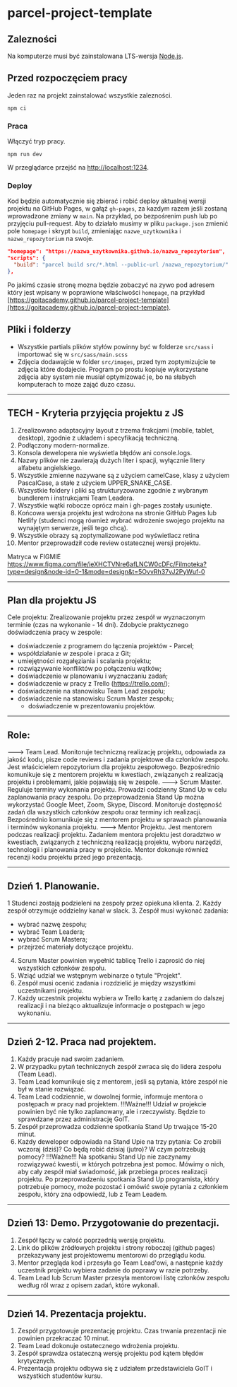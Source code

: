 # parcel-project-template

## Zalezności

Na komputerze musi być zainstalowana LTS-wersja [Node.js](https://nodejs.org/en/).

## Przed rozpoczęciem pracy

Jeden raz na projekt zainstalować wszystkie zalezności.

```shell
npm ci
```

### Praca

Włączyć tryp pracy.

```shell
npm run dev
```

W przeglądarce przejść na [http://localhost:1234](http://localhost:1234).

### Deploy

Kod będzie automatycznie się zbierać i robić deploy aktualnej wersji projektu 
na GitHub Pages, w gałąź `gh-pages`, za kazdym razem jeśli zostaną wprowadzone zmiany w `main`. Na przykład, po bezpośrenim push lub po przyjęciu pull-request. Aby to działało musimy w pliku `package.json` zmienić pole `homepage` i skrypt
`build`, zmieniając `nazwe_uzytkownika` i `nazwe_repozytorium` na swoje.

```json
"homepage": "https://nazwa_uzytkownika.github.io/nazwa_repozytorium",
"scripts": {
  "build": "parcel build src/*.html --public-url /nazwa_repozytorium/"
},
```

Po jakimś czasie stronę mozna będzie zobaczyć na zywo pod adresem który 
jest wpisany w poprawione właściwości `homepage`, na przykład
[https://goitacademy.github.io/parcel-project-template](https://goitacademy.github.io/parcel-project-template).

## Pliki i folderzy

- Wszystkie partials plików styłów powinny być w folderze `src/sass` i importować się w
  `src/sass/main.scss`
- Zdjęcia dodawajcie w folder `src/images`, przed tym zoptymizujcie te zdjęcia które dodajecie. Program po prostu 
  kopiuje wykorzystane zdjęcia aby system nie musiał optymizować je, bo na słabych komputerach 
  to moze zająć duzo czasu.





----------------------------------------------------------------------
TECH - Kryteria przyjęcia projektu z JS
----------------------------------------------------------------------

1. Zrealizowano adaptacyjny layout z trzema frakcjami (mobile, tablet, desktop), zgodnie z układem i specyfikacją techniczną.
2. Podłączony  modern-normalize.
3. Konsola dewelopera nie wyświetla błędów ani console.logs.
4. Nazwy plików nie zawierają dużych liter i spacji, wyłącznie litery alfabetu angielskiego.
5. Wszystkie zmienne nazywane są z użyciem camelCase, klasy z użyciem PascalCase, a stałe z użyciem UPPER_SNAKE_CASE.
6.  Wszystkie foldery i pliki są strukturyzowane zgodnie z wybranym bundlerem i instrukcjami Team Leadera.
7. Wszystkie wątki robocze oprócz main i gh-pages zostały usunięte.
8. Końcowa wersja projektu jest wdrożona na stronie GitHub Pages lub Netlify (studenci mogą również wybrać wdrożenie swojego projektu na wynajętym serwerze, jeśli tego chcą).
9. Wszystkie obrazy są zoptymalizowane pod wyświetlacz retina
10.  Mentor przeprowadził code review ostatecznej wersji projektu.

Matryca w FIGMIE
https://www.figma.com/file/ieXHCTVNre6afLNCW0cDFc/Filmoteka?type=design&node-id=0-1&mode=design&t=5OvvRh37vJ2PyWuf-0


----------------------------------------------------------------------
Plan dla projektu JS
----------------------------------------------------------------------

Cele projektu:
Zrealizowanie projektu przez zespół w wyznaczonym terminie (czas na wykonanie - 14 dni).
Zdobycie praktycznego doświadczenia pracy w zespole:
- doświadczenie z  programem do łączenia projektów - Parcel;
- współdziałanie w zespole i praca z Git;
- umiejętności rozgałęziania i scalania projektu;
- rozwiązywanie konfliktów po połączeniu wątków;
- doświadczenie w planowaniu i wyznaczaniu zadań;
- doświadczenie w pracy z Trello (https://trello.com/);
- doświadczenie na stanowisku Team Lead zespołu;
- doświadczenie na stanowisku Scrum Master zespołu;
   - doświadczenie w prezentowaniu projektów.

-------
Role:
-------
---> Team Lead. Monitoruje techniczną realizację projektu, odpowiada za jakość kodu, pisze code reviews i zadania projektowe dla członków zespołu. Jest właścicielem repozytorium dla projektu zespołowego.  Bezpośrednio komunikuje się z mentorem projektu w kwestiach, związanych z realizacją projektu i problemami, jakie pojawiają się w zespole.
---> Scrum Master. Reguluje terminy wykonania projektu. Prowadzi codzienny Stand Up w celu zaplanowania pracy zespołu. Do przeprowadzenia Stand Up można wykorzystać Google Meet, Zoom, Skype, Discord. Monitoruje dostępność zadań dla wszystkich członków zespołu oraz terminy ich realizacji. Bezpośrednio komunikuje się z mentorem projektu w sprawach planowania i terminów wykonania projektu.
---> Mentor Projektu. Jest mentorem podczas realizacji projektu. Zadaniem mentora projektu jest doradztwo w kwestiach, związanych z techniczną realizacją projektu, wyboru narzędzi, technologii i planowania pracy w projekcie. Mentor dokonuje również recenzji kodu projektu przed jego prezentacją.

-------
Dzień 1. Planowanie.
-------
1 Studenci zostają podzieleni na zespoły przez opiekuna klienta.
2. Każdy zespół otrzymuje oddzielny kanał w slack.
3. Zespół musi wykonać zadania:
- wybrać nazwę zespołu;
- wybrać Team Leadera;
- wybrać Scrum Mastera;
- przejrzeć materiały dotyczące projektu.
4. Scrum Master powinien wypełnić tablicę Trello i zaprosić do niej wszystkich członków zespołu.
5. Wziąć udział we wstępnym webinarze o tytule "Projekt".
6. Zespół musi ocenić zadania i rozdzielić je między wszystkimi uczestnikami projektu.
7. Każdy uczestnik projektu wybiera w Trello kartę z zadaniem do dalszej realizacji i na bieżąco aktualizuje informacje o postępach w jego wykonaniu.

-------
Dzień 2-12. Praca nad projektem.
-------
1. Każdy pracuje nad swoim zadaniem.
2. W przypadku pytań technicznych zespół zwraca się do lidera zespołu (Team Lead).
3. Team Lead komunikuje się z mentorem, jeśli są pytania, które zespół nie był w stanie rozwiązać.
4. Team Lead codziennie, w dowolnej formie, informuje mentora o postępach w pracy nad projektem.
!!!Ważne!!! Udział w projekcie powinien być nie tylko zaplanowany, ale i rzeczywisty. Będzie to sprawdzane przez administrację GoIT.
5. Zespół przeprowadza codzienne spotkania Stand Up trwające 15-20 minut.
6. Każdy deweloper odpowiada na Stand Upie na trzy pytania: Co zrobili wczoraj (dziś)? Co będą robić dzisiaj (jutro)? W czym potrzebują pomocy?
!!!Ważne!!! Na spotkaniu Stand Up nie zaczynamy rozwiązywać kwestii, w których potrzebna jest pomoc. Mówimy o nich, aby cały zespół miał świadomość, jak przebiega proces realizacji projektu. Po przeprowadzeniu spotkania Stand Up programista, który potrzebuje pomocy, może pozostać i omówić swoje pytania z członkiem zespołu, który zna odpowiedź, lub z Team Leadem.

-------
Dzień 13: Demo. Przygotowanie do prezentacji.
-------
1. Zespół łączy w całość poprzednią wersję projektu.
2. Link do plików źródłowych projektu i strony roboczej (github pages) przekazywany jest projektowemu mentorowi do przeglądu kodu.
3. Mentor przegląda kod i przesyła go Team Lead'owi, a następnie każdy uczestnik projektu wybiera zadanie do poprawy w razie potrzeby.
4. Team Lead lub Scrum Master przesyła mentorowi listę członków zespołu według ról wraz z opisem zadań, które wykonali.

-------
Dzień 14. Prezentacja projektu.
-------
1. Zespół przygotowuje prezentację projektu. Czas trwania prezentacji nie powinien przekraczać 10 minut.
2. Team Lead dokonuje ostatecznego wdrożenia projektu.
3. Zespół sprawdza ostateczną wersję projektu pod kątem błędów krytycznych.
4. Prezentacja projektu odbywa się z udziałem przedstawiciela GoIT i wszystkich studentów kursu.
